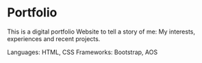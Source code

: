 # Portfolio

This is a digital portfolio Website to tell a story of me: My interests, experiences and recent projects. 

Languages: HTML, CSS
Frameworks: Bootstrap, AOS

